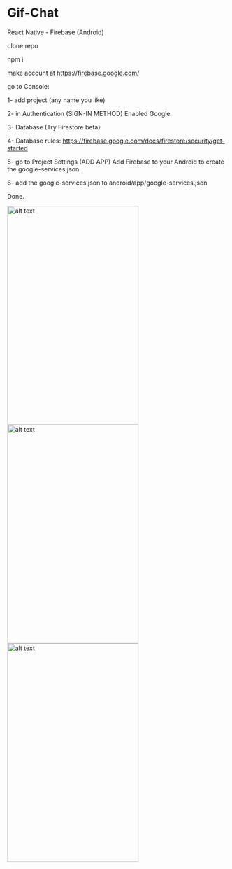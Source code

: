# Gif-Chat

React Native - Firebase (Android)

clone repo

npm i

make account at https://firebase.google.com/

go to Console:

1- add project (any name you like)

2- in Authentication (SIGN-IN METHOD) Enabled Google

3- Database (Try Firestore beta)

4- Database rules: https://firebase.google.com/docs/firestore/security/get-started

5- go to Project Settings (ADD APP) Add Firebase to your Android to create the google-services.json

6- add the google-services.json to android/app/google-services.json

Done.


<img src="https://bagazi.sirv.com/1screen.png" alt="alt text" width="300" height="500">

<img src="https://bagazi.sirv.com/2screen.png" alt="alt text" width="300" height="500">

<img src="https://bagazi.sirv.com/3screen.png" alt="alt text" width="300" height="500">


